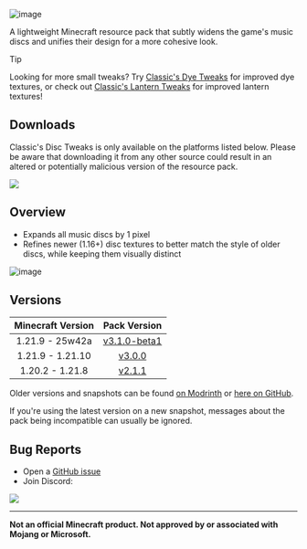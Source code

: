 ![image](https://i.postimg.cc/6pC5T1mJ/Banner.png)

A lightweight Minecraft resource pack that subtly widens the game's music discs and unifies their design for a more cohesive look.

> [!TIP]
> Looking for more small tweaks?
> Try [Classic's Dye Tweaks](https://modrinth.com/resourcepack/classics-dye-tweaks) for improved dye textures,
> or check out [Classic's Lantern Tweaks](https://modrinth.com/resourcepack/classics-lantern-tweaks) for improved lantern textures!

## Downloads

Classic's Disc Tweaks is only available on the platforms listed below. Please be aware that downloading it from any other source could result in an altered or potentially malicious version of the resource pack.

[![](https://img.shields.io/modrinth/dt/PQnL4SAX?label=Modrinth&style=for-the-badge&color=00AF5C&logo=modrinth)](https://modrinth.com/resourcepack/classics-disc-tweaks)

## Overview

* Expands all music discs by 1 pixel
* Refines newer (1.16+) disc textures to better match the style of older discs, while keeping them visually distinct

![image](https://i.postimg.cc/qMDZ5gnY/v3-1.gif)

## Versions

| Minecraft Version | Pack Version |
| :--: | :--: |
| 1.21.9 - 25w42a | [v3.1.0-beta1](https://modrinth.com/resourcepack/classics-disc-tweaks/version/v3.1.0-beta1) |
| 1.21.9 - 1.21.10 | [v3.0.0](https://modrinth.com/resourcepack/classics-disc-tweaks/version/v3.0.0) |
| 1.20.2 - 1.21.8 | [v2.1.1](https://modrinth.com/resourcepack/classics-disc-tweaks/version/v2.1.1) |

Older versions and snapshots can be found [on Modrinth](https://modrinth.com/datapack/classics-disc-tweaks/versions) or [here on GitHub](https://github.com/Classics-Craftworks/Classics-Disc-Tweaks/wiki/Versions).

If you're using the latest version on a new snapshot, messages about the pack being incompatible can usually be ignored.

## Bug Reports
* Open a [GitHub issue](https://github.com/Classics-Craftworks/Classics-Disc-Tweaks/issues/new/choose)
* Join Discord:

[![](https://img.shields.io/discord/1107084025442607206?label=Discord&style=for-the-badge&color=5865F2&logo=discord)](https://discord.gg/vZJSDjPcmu)

***

**Not an official Minecraft product. Not approved by or associated with Mojang or Microsoft.**